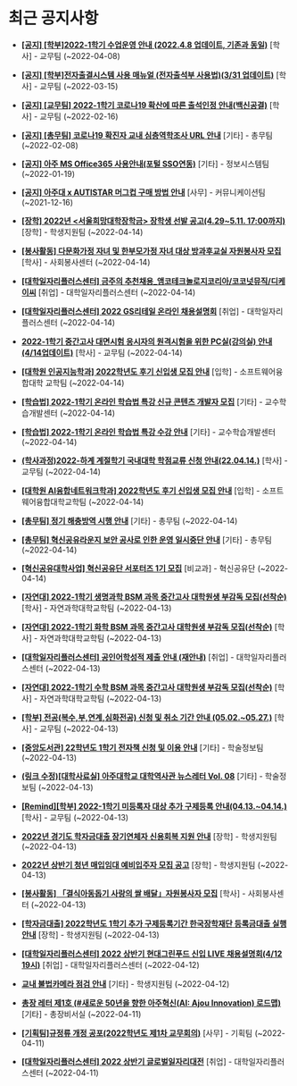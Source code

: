 # 최근 공지사항

* **[[공지] [학부]2022-1학기 수업운영 안내 (2022.4.8 업데이트, 기존과 동일)](http://ajou.ac.kr/kr/ajou/notice.do?mode=view&amp;articleNo=196266&amp;article.offset=0&amp;articleLimit=30)**
 [학사] - 교무팀 (~2022-04-08)

* **[[공지] [학부]전자출결시스템 사용 매뉴얼 (전자출석부 사용법)(3/31 업데이트)](http://ajou.ac.kr/kr/ajou/notice.do?mode=view&amp;articleNo=192571&amp;article.offset=0&amp;articleLimit=30)**
 [학사] - 교무팀 (~2022-03-15)

* **[[공지] [교무팀] 2022-1학기 코로나19 확산에 따른 출석인정 안내(백신공결)](http://ajou.ac.kr/kr/ajou/notice.do?mode=view&amp;articleNo=180913&amp;article.offset=0&amp;articleLimit=30)**
 [학사] - 교무팀 (~2022-02-16)

* **[[공지] [총무팀] 코로나19 확진자 교내 심층역학조사 URL 안내](http://ajou.ac.kr/kr/ajou/notice.do?mode=view&amp;articleNo=180493&amp;article.offset=0&amp;articleLimit=30)**
 [기타] - 총무팀 (~2022-02-08)

* **[[공지] 아주 MS Office365 사용안내(포털 SSO연동)](http://ajou.ac.kr/kr/ajou/notice.do?mode=view&amp;articleNo=179802&amp;article.offset=0&amp;articleLimit=30)**
 [기타] - 정보시스템팀 (~2022-01-19)

* **[[공지] 아주대 x AUTISTAR 머그컵 구매 방법 안내](http://ajou.ac.kr/kr/ajou/notice.do?mode=view&amp;articleNo=147976&amp;article.offset=0&amp;articleLimit=30)**
 [사무] - 커뮤니케이션팀 (~2021-12-16)

* **[[장학] 2022년 &lt;서울희망대학장학금&gt; 장학생 선발 공고(4.29~5.11. 17:00까지)](http://ajou.ac.kr/kr/ajou/notice.do?mode=view&amp;articleNo=196513&amp;article.offset=0&amp;articleLimit=30)**
 [장학] - 학생지원팀 (~2022-04-14)

* **[[봉사활동] 다문화가정 자녀 및 한부모가정 자녀 대상 방과후교실 자원봉사자 모집](http://ajou.ac.kr/kr/ajou/notice.do?mode=view&amp;articleNo=196511&amp;article.offset=0&amp;articleLimit=30)**
 [학사] - 사회봉사센터 (~2022-04-14)

* **[[대학일자리플러스센터] 금주의 추천채용_앰코테크놀로지코리아/코코넛뮤직/디케이씨](http://ajou.ac.kr/kr/ajou/notice.do?mode=view&amp;articleNo=196510&amp;article.offset=0&amp;articleLimit=30)**
 [취업] - 대학일자리플러스센터 (~2022-04-14)

* **[[대학일자리플러스센터] 2022 GS리테일 온라인 채용설명회](http://ajou.ac.kr/kr/ajou/notice.do?mode=view&amp;articleNo=196509&amp;article.offset=0&amp;articleLimit=30)**
 [취업] - 대학일자리플러스센터 (~2022-04-14)

* **[2022-1학기 중간고사 대면시험 응시자의 원격시험을 위한 PC실(강의실) 안내(4/14업데이트)](http://ajou.ac.kr/kr/ajou/notice.do?mode=view&amp;articleNo=196503&amp;article.offset=0&amp;articleLimit=30)**
 [학사] - 교무팀 (~2022-04-14)

* **[[대학원 인공지능학과] 2022학년도 후기 신입생 모집 안내](http://ajou.ac.kr/kr/ajou/notice.do?mode=view&amp;articleNo=196492&amp;article.offset=0&amp;articleLimit=30)**
 [입학] - 소프트웨어융합대학 교학팀 (~2022-04-14)

* **[[학습법] 2022-1학기 온라인 학습법 특강 신규 콘텐츠 개발자 모집](http://ajou.ac.kr/kr/ajou/notice.do?mode=view&amp;articleNo=196472&amp;article.offset=0&amp;articleLimit=30)**
 [기타] - 교수학습개발센터 (~2022-04-14)

* **[[학습법] 2022-1학기 온라인 학습법 특강 수강 안내](http://ajou.ac.kr/kr/ajou/notice.do?mode=view&amp;articleNo=196471&amp;article.offset=0&amp;articleLimit=30)**
 [기타] - 교수학습개발센터 (~2022-04-14)

* **[(학사과정)2022-하계 계절학기 국내대학 학점교류 신청 안내(22.04.14.)](http://ajou.ac.kr/kr/ajou/notice.do?mode=view&amp;articleNo=196469&amp;article.offset=0&amp;articleLimit=30)**
 [학사] - 교무팀 (~2022-04-14)

* **[[대학원 AI융합네트워크학과] 2022학년도 후기 신입생 모집 안내](http://ajou.ac.kr/kr/ajou/notice.do?mode=view&amp;articleNo=196467&amp;article.offset=0&amp;articleLimit=30)**
 [입학] - 소프트웨어융합대학교학팀 (~2022-04-14)

* **[[총무팀] 정기 해충방역 시행 안내](http://ajou.ac.kr/kr/ajou/notice.do?mode=view&amp;articleNo=196459&amp;article.offset=0&amp;articleLimit=30)**
 [기타] - 총무팀 (~2022-04-14)

* **[[총무팀] 혁신공유라운지 보안 공사로 인한 운영 일시중단 안내](http://ajou.ac.kr/kr/ajou/notice.do?mode=view&amp;articleNo=196457&amp;article.offset=0&amp;articleLimit=30)**
 [기타] - 총무팀 (~2022-04-14)

* **[[혁신공유대학사업] 혁신공유단 서포터즈 1기 모집](http://ajou.ac.kr/kr/ajou/notice.do?mode=view&amp;articleNo=196451&amp;article.offset=0&amp;articleLimit=30)**
 [비교과] - 혁신공유단 (~2022-04-14)

* **[[자연대] 2022-1학기 생명과학 BSM 과목 중간고사 대학원생 부감독 모집(선착순)](http://ajou.ac.kr/kr/ajou/notice.do?mode=view&amp;articleNo=196446&amp;article.offset=0&amp;articleLimit=30)**
 [학사] - 자연과학대학교학팀 (~2022-04-13)

* **[[자연대] 2022-1학기 화학 BSM 과목 중간고사 대학원생 부감독 모집(선착순)](http://ajou.ac.kr/kr/ajou/notice.do?mode=view&amp;articleNo=196445&amp;article.offset=0&amp;articleLimit=30)**
 [학사] - 자연과학대학교학팀 (~2022-04-13)

* **[[대학일자리플러스센터] 공인어학성적 제출 안내 (재안내)](http://ajou.ac.kr/kr/ajou/notice.do?mode=view&amp;articleNo=196444&amp;article.offset=0&amp;articleLimit=30)**
 [취업] - 대학일자리플러스센터 (~2022-04-13)

* **[[자연대] 2022-1학기 수학 BSM 과목 중간고사 대학원생 부감독 모집(선착순)](http://ajou.ac.kr/kr/ajou/notice.do?mode=view&amp;articleNo=196443&amp;article.offset=0&amp;articleLimit=30)**
 [학사] - 자연과학대학교학팀 (~2022-04-13)

* **[[학부] 전공(복수,부,연계,심화전공) 신청 및 취소 기간 안내 (05.02.~05.27.)](http://ajou.ac.kr/kr/ajou/notice.do?mode=view&amp;articleNo=196437&amp;article.offset=0&amp;articleLimit=30)**
 [학사] - 교무팀 (~2022-04-13)

* **[[중앙도서관] 22학년도 1학기 전자책 신청 및 이용 안내](http://ajou.ac.kr/kr/ajou/notice.do?mode=view&amp;articleNo=196420&amp;article.offset=0&amp;articleLimit=30)**
 [기타] - 학술정보팀 (~2022-04-13)

* **[(링크 수정)[대학사료실] 아주대학교 대학역사관 뉴스레터 Vol. 08](http://ajou.ac.kr/kr/ajou/notice.do?mode=view&amp;articleNo=196410&amp;article.offset=0&amp;articleLimit=30)**
 [기타] - 학술정보팀 (~2022-04-13)

* **[[Remind][학부] 2022-1학기 미등록자 대상 추가 구제등록 안내(04.13.~04.14.)](http://ajou.ac.kr/kr/ajou/notice.do?mode=view&amp;articleNo=196393&amp;article.offset=0&amp;articleLimit=30)**
 [학사] - 교무팀 (~2022-04-13)

* **[2022년 경기도 학자금대출 장기연체자 신용회복 지원 안내](http://ajou.ac.kr/kr/ajou/notice.do?mode=view&amp;articleNo=196375&amp;article.offset=0&amp;articleLimit=30)**
 [장학] - 학생지원팀 (~2022-04-13)

* **[2022년 상반기 청년 매입임대 예비입주자 모집 공고](http://ajou.ac.kr/kr/ajou/notice.do?mode=view&amp;articleNo=196374&amp;article.offset=0&amp;articleLimit=30)**
 [장학] - 학생지원팀 (~2022-04-13)

* **[[봉사활동] 「결식아동돕기 사랑의 쌀 배달」자원봉사자 모집](http://ajou.ac.kr/kr/ajou/notice.do?mode=view&amp;articleNo=196364&amp;article.offset=0&amp;articleLimit=30)**
 [학사] - 사회봉사센터 (~2022-04-13)

* **[[학자금대출] 2022학년도 1학기 추가 구제등록기간 한국장학재단 등록금대출 실행 안내](http://ajou.ac.kr/kr/ajou/notice.do?mode=view&amp;articleNo=196362&amp;article.offset=0&amp;articleLimit=30)**
 [장학] - 학생지원팀 (~2022-04-13)

* **[[대학일자리플러스센터] 2022 상반기 현대그린푸드 신입 LIVE 채용설명회(4/12 19시)](http://ajou.ac.kr/kr/ajou/notice.do?mode=view&amp;articleNo=196351&amp;article.offset=0&amp;articleLimit=30)**
 [취업] - 대학일자리플러스센터 (~2022-04-12)

* **[교내 불법카메라 점검 안내](http://ajou.ac.kr/kr/ajou/notice.do?mode=view&amp;articleNo=196350&amp;article.offset=0&amp;articleLimit=30)**
 [기타] - 학생지원팀 (~2022-04-12)

* **[총장 레터 제1호 (#새로운 50년을 향한 아주혁신(AI: Ajou Innovation) 로드맵)](http://ajou.ac.kr/kr/ajou/notice.do?mode=view&amp;articleNo=196348&amp;article.offset=0&amp;articleLimit=30)**
 [기타] - 총장비서실 (~2022-04-11)

* **[[기획팀]규정류 개정 공포(2022학년도 제1차 교무회의)](http://ajou.ac.kr/kr/ajou/notice.do?mode=view&amp;articleNo=196341&amp;article.offset=0&amp;articleLimit=30)**
 [사무] - 기획팀 (~2022-04-11)

* **[[대학일자리플러스센터] 2022 상반기 글로벌일자리대전](http://ajou.ac.kr/kr/ajou/notice.do?mode=view&amp;articleNo=196338&amp;article.offset=0&amp;articleLimit=30)**
 [취업] - 대학일자리플러스센터 (~2022-04-11)
